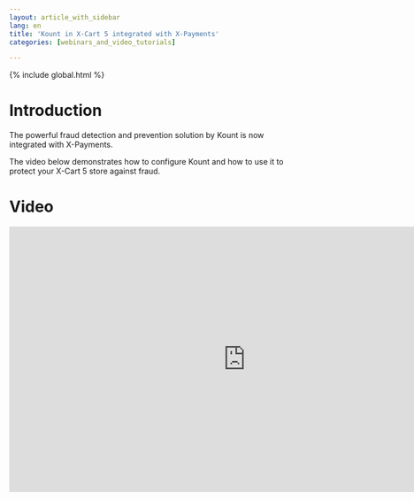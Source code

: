 ```yaml
---
layout: article_with_sidebar
lang: en
title: 'Kount in X-Cart 5 integrated with X-Payments'
categories: [webinars_and_video_tutorials]

---
```


{% include global.html %}

# Introduction

The powerful fraud detection and prevention solution by Kount is now integrated with X-Payments.

The video below demonstrates how to configure Kount and how to use it to protect your X-Cart 5 store against fraud.

# Video

<iframe class="youtube-player" type="text/html" style="width: 853px; height: 480px" src="https://www.youtube.com/embed/jZUsqdu4S20" frameborder="0"></iframe>